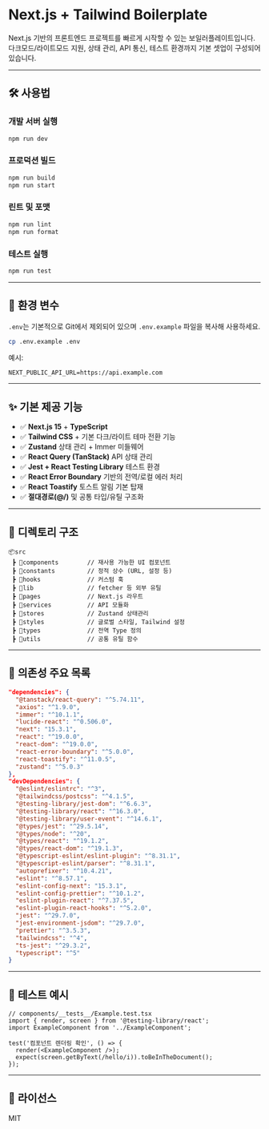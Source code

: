# Next.js + Tailwind Boilerplate

Next.js 기반의 프론트엔드 프로젝트를 빠르게 시작할 수 있는 보일러플레이트입니다.  
다크모드/라이트모드 지원, 상태 관리, API 통신, 테스트 환경까지 기본 셋업이 구성되어 있습니다.

---

## 🛠 사용법

### 개발 서버 실행

```bash
npm run dev
```

### 프로덕션 빌드

```bash
npm run build
npm run start
```

### 린트 및 포맷

```bash
npm run lint
npm run format
```

### 테스트 실행

```bash
npm run test
```

---

## 📄 환경 변수

`.env`는 기본적으로 Git에서 제외되어 있으며 `.env.example` 파일을 복사해 사용하세요.

```bash
cp .env.example .env
```

예시:

```env
NEXT_PUBLIC_API_URL=https://api.example.com
```

---

## ✨ 기본 제공 기능

- ✅ **Next.js 15** + **TypeScript**
- ✅ **Tailwind CSS** + 기본 다크/라이트 테마 전환 기능
- ✅ **Zustand** 상태 관리 + Immer 미들웨어
- ✅ **React Query (TanStack)** API 상태 관리
- ✅ **Jest + React Testing Library** 테스트 환경
- ✅ **React Error Boundary** 기반의 전역/로컬 에러 처리
- ✅ **React Toastify** 토스트 알림 기본 탑재
- ✅ **절대경로(@/)** 및 공통 타입/유틸 구조화

---

## 📁 디렉토리 구조

```
📦src
 ┣ 📂components        // 재사용 가능한 UI 컴포넌트
 ┣ 📂constants         // 정적 상수 (URL, 설정 등)
 ┣ 📂hooks             // 커스텀 훅
 ┣ 📂lib               // fetcher 등 외부 유틸
 ┣ 📂pages             // Next.js 라우트
 ┣ 📂services          // API 모듈화
 ┣ 📂stores            // Zustand 상태관리
 ┣ 📂styles            // 글로벌 스타일, Tailwind 설정
 ┣ 📂types             // 전역 Type 정의
 ┣ 📂utils             // 공통 유틸 함수
```

---

## 🔗 의존성 주요 목록

```json
"dependencies": {
  "@tanstack/react-query": "^5.74.11",
  "axios": "^1.9.0",
  "immer": "^10.1.1",
  "lucide-react": "^0.506.0",
  "next": "15.3.1",
  "react": "^19.0.0",
  "react-dom": "^19.0.0",
  "react-error-boundary": "^5.0.0",
  "react-toastify": "^11.0.5",
  "zustand": "^5.0.3"
},
"devDependencies": {
  "@eslint/eslintrc": "^3",
  "@tailwindcss/postcss": "^4.1.5",
  "@testing-library/jest-dom": "^6.6.3",
  "@testing-library/react": "^16.3.0",
  "@testing-library/user-event": "^14.6.1",
  "@types/jest": "^29.5.14",
  "@types/node": "^20",
  "@types/react": "^19.1.2",
  "@types/react-dom": "^19.1.3",
  "@typescript-eslint/eslint-plugin": "^8.31.1",
  "@typescript-eslint/parser": "^8.31.1",
  "autoprefixer": "^10.4.21",
  "eslint": "^8.57.1",
  "eslint-config-next": "15.3.1",
  "eslint-config-prettier": "^10.1.2",
  "eslint-plugin-react": "^7.37.5",
  "eslint-plugin-react-hooks": "^5.2.0",
  "jest": "^29.7.0",
  "jest-environment-jsdom": "^29.7.0",
  "prettier": "^3.5.3",
  "tailwindcss": "^4",
  "ts-jest": "^29.3.2",
  "typescript": "^5"
}
```

---

## 🧪 테스트 예시

```tsx
// components/__tests__/Example.test.tsx
import { render, screen } from '@testing-library/react';
import ExampleComponent from '../ExampleComponent';

test('컴포넌트 렌더링 확인', () => {
  render(<ExampleComponent />);
  expect(screen.getByText(/hello/i)).toBeInTheDocument();
});
```

---

## 🧱 라이선스

MIT
